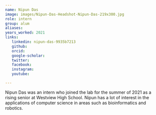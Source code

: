 ```yaml
---
name: Nipun Das
image: images/Nipun-Das-Headshot-Nipun-Das-219x300.jpg
role: intern
group: alum
aliases:
years_worked: 2021
links:
   linkedin: nipun-das-9935b7213
   github: 
   orcid: 
   google-scholar:
   twitter:
   facebook:
   instagram: 
   youtube:

---
```


Nipun Das was an intern who joined the lab for the summer of 2021 as a rising senior at Westview High School. Nipun has a lot of interest in the applications of computer science in areas such as bioinformatics and robotics.
